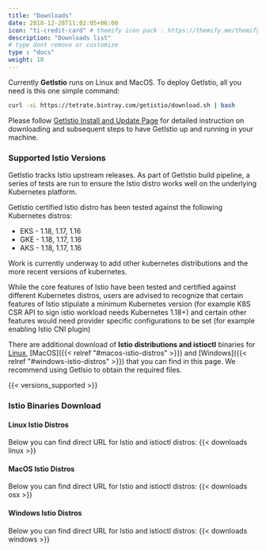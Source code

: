 ```yaml
---
title: "Downloads"
date: 2018-12-28T11:02:05+06:00
icon: "ti-credit-card" # themify icon pack : https://themify.me/themify-icons
description: "Downloads list"
# type dont remove or customize
type : "docs"
weight: 10
---
```


Currently <strong>GetIstio</strong> runs on Linux and MacOS. To deploy GetIstio, all you need is this one simple command:

```sh
curl -sL https://tetrate.bintray.com/getistio/download.sh | bash
```

Please follow [GetIstio Install and Update Page](/getistio-cli/install-and-update-of-getistio) for detailed instruction on downloading and subsequent steps to have GetIstio up and running in your machine.

### Supported Istio Versions
GetIstio tracks Istio upstream releases. As part of GetIstio build pipeline, a series of tests are run to ensure the Istio distro works well on the underlying Kubernetes platform.

GetIstio certified Istio distro has been tested against the following Kubernetes distros:
- EKS - 1.18, 1.17, 1.16
- GKE - 1.18, 1.17, 1.16
- AKS - 1.18, 1.17, 1.16

Work is currently underway to add other kubernetes distributions and the more recent versions of kubernetes.

While the core features of Istio have been tested and certified against different Kubernetes distros, users are advised to recognize that certain features of Istio stipulate a minimum Kubernetes version (for example K8S CSR API to sign istio workload needs Kubernetes 1.18+) and certain other features would need provider specific configurations to be set (for example enabling Istio CNI plugin)

There are additional download of **Istio distributions and istioctl** binaries for [Linux](#linux-istio-distros), [MacOS]({{< relref "#macos-istio-distros" >}}) and [Windows]({{< relref "#windows-istio-distros" >}}) that you can find in this page. We recommend using GetIsio to obtain the required files.

{{< versions_supported >}}

### Istio Binaries Download

#### Linux Istio Distros

Below you can find direct URL for Istio and istioctl distros: 
{{< downloads linux >}}

#### MacOS Istio Distros

Below you can find direct URL for Istio and istioctl distros: 
{{< downloads osx >}}

#### Windows Istio Distros

Below you can find direct URL for Istio and istioctl distros: 
{{< downloads windows >}}


